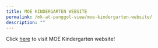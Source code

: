 ```yaml
---
title: MOE KINDERGARTEN WEBSITE
permalink: /mk-at-punggol-view/moe-kindergarten-website/
description: ""
---
```

Click [here](https://www.moe.gov.sg/preschool/moe-kindergarten) to visit MOE Kindergarten website!
